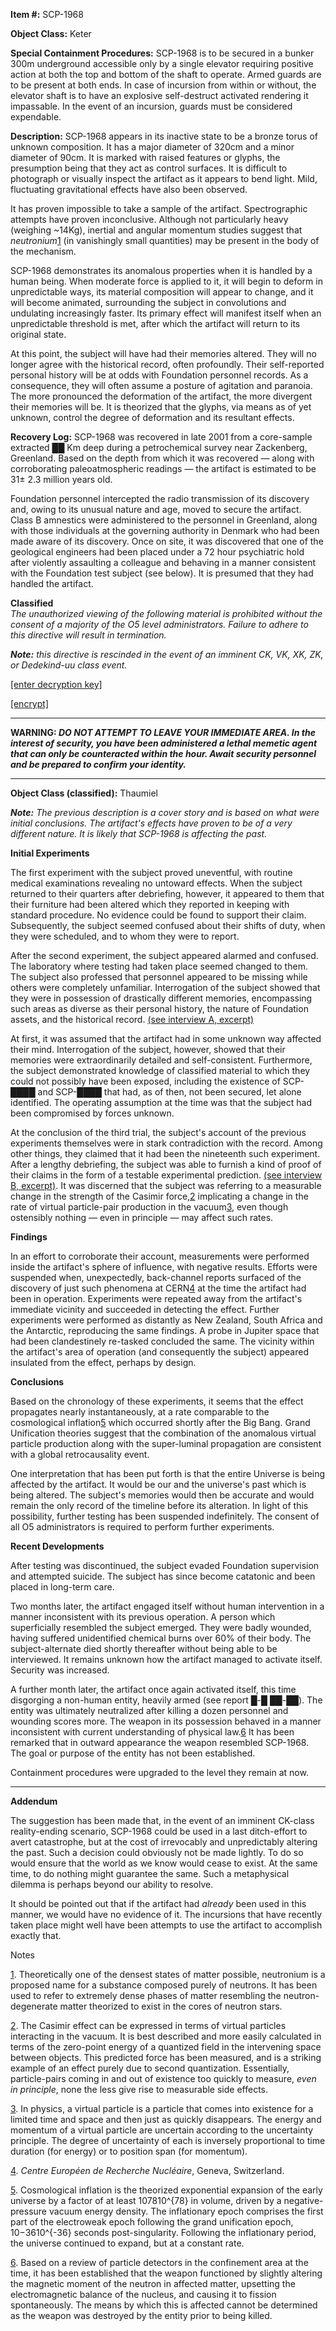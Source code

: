 **Item #:** SCP-1968

**Object Class:** Keter

**Special Containment Procedures:** SCP-1968 is to be secured in a bunker 300m underground accessible only by a single elevator requiring positive action at both the top and bottom of the shaft to operate. Armed guards are to be present at both ends. In case of incursion from within or without, the elevator shaft is to have an explosive self-destruct activated rendering it impassable. In the event of an incursion, guards must be considered expendable.

**Description:** SCP-1968 appears in its inactive state to be a bronze torus of unknown composition. It has a major diameter of 320cm and a minor diameter of 90cm. It is marked with raised features or glyphs, the presumption being that they act as control surfaces. It is difficult to photograph or visually inspect the artifact as it appears to bend light. Mild, fluctuating gravitational effects have also been observed.

It has proven impossible to take a sample of the artifact. Spectrographic attempts have proven inconclusive. Although not particularly heavy (weighing ~14Kg), inertial and angular momentum studies suggest that _neutronium_[1](javascript:;) (in vanishingly small quantities) may be present in the body of the mechanism.

SCP-1968 demonstrates its anomalous properties when it is handled by a human being. When moderate force is applied to it, it will begin to deform in unpredictable ways, its material composition will appear to change, and it will become animated, surrounding the subject in convolutions and undulating increasingly faster. Its primary effect will manifest itself when an unpredictable threshold is met, after which the artifact will return to its original state.

At this point, the subject will have had their memories altered. They will no longer agree with the historical record, often profoundly. Their self-reported personal history will be at odds with Foundation personnel records. As a consequence, they will often assume a posture of agitation and paranoia. The more pronounced the deformation of the artifact, the more divergent their memories will be. It is theorized that the glyphs, via means as of yet unknown, control the degree of deformation and its resultant effects.

**Recovery Log:** SCP-1968 was recovered in late 2001 from a core-sample extracted ██ Km deep during a petrochemical survey near Zackenberg, Greenland. Based on the depth from which it was recovered — along with corroborating paleoatmospheric readings — the artifact is estimated to be 31± 2.3 million years old.

Foundation personnel intercepted the radio transmission of its discovery and, owing to its unusual nature and age, moved to secure the artifact. Class B amnestics were administered to the personnel in Greenland, along with those individuals at the governing authority in Denmark who had been made aware of its discovery. Once on site, it was discovered that one of the geological engineers had been placed under a 72 hour psychiatric hold after violently assaulting a colleague and behaving in a manner consistent with the Foundation test subject (see below). It is presumed that they had handled the artifact.

**Classified**  
_The unauthorized viewing of the following material is prohibited without the consent of a majority of the O5 level administrators. Failure to adhere to this directive will result in termination._

_**Note:** this directive is rescinded in the event of an imminent CK, VK, XK, ZK, or Dedekind-uu class event._

[\[enter decryption key\]](javascript:;)

[\[encrypt\]](javascript:;)

* * *

**WARNING: _DO NOT ATTEMPT TO LEAVE YOUR IMMEDIATE AREA. In the interest of security, you have been administered a lethal memetic agent that can only be counteracted within the hour. Await security personnel and be prepared to confirm your identity._**

* * *

**Object Class (classified):** Thaumiel

_**Note:** The previous description is a cover story and is based on what were initial conclusions. The artifact's effects have proven to be of a very different nature. It is likely that SCP-1968 is affecting the past._

**Initial Experiments**

The first experiment with the subject proved uneventful, with routine medical examinations revealing no untoward effects. When the subject returned to their quarters after debriefing, however, it appeared to them that their furniture had been altered which they reported in keeping with standard procedure. No evidence could be found to support their claim. Subsequently, the subject seemed confused about their shifts of duty, when they were scheduled, and to whom they were to report.

After the second experiment, the subject appeared alarmed and confused. The laboratory where testing had taken place seemed changed to them. The subject also professed that personnel appeared to be missing while others were completely unfamiliar. Interrogation of the subject showed that they were in possession of drastically different memories, encompassing such areas as diverse as their personal history, the nature of Foundation assets, and the historical record. [(see interview A, excerpt)](/retrocausality-torus-interview-a)

At first, it was assumed that the artifact had in some unknown way affected their mind. Interrogation of the subject, however, showed that their memories were extraordinarily detailed and self-consistent. Furthermore, the subject demonstrated knowledge of classified material to which they could not possibly have been exposed, including the existence of SCP-████ and SCP-████ that had, as of then, not been secured, let alone identified. The operating assumption at the time was that the subject had been compromised by forces unknown.

At the conclusion of the third trial, the subject's account of the previous experiments themselves were in stark contradiction with the record. Among other things, they claimed that it had been the nineteenth such experiment. After a lengthy debriefing, the subject was able to furnish a kind of proof of their claims in the form of a testable experimental prediction. [(see interview B, excerpt)](/retrocausality-torus-interview-b). It was discerned that the subject was referring to a measurable change in the strength of the Casimir force,[2](javascript:;) implicating a change in the rate of virtual particle-pair production in the vacuum[3](javascript:;), even though ostensibly nothing — even in principle — may affect such rates.

**Findings**

In an effort to corroborate their account, measurements were performed inside the artifact's sphere of influence, with negative results. Efforts were suspended when, unexpectedly, back-channel reports surfaced of the discovery of just such phenomena at CERN[4](javascript:;) at the time the artifact had been in operation. Experiments were repeated away from the artifact's immediate vicinity and succeeded in detecting the effect. Further experiments were performed as distantly as New Zealand, South Africa and the Antarctic, reproducing the same findings. A probe in Jupiter space that had been clandestinely re-tasked concluded the same. The vicinity within the artifact's area of operation (and consequently the subject) appeared insulated from the effect, perhaps by design.

**Conclusions**

Based on the chronology of these experiments, it seems that the effect propagates nearly instantaneously, at a rate comparable to the cosmological inflation[5](javascript:;) which occurred shortly after the Big Bang. Grand Unification theories suggest that the combination of the anomalous virtual particle production along with the super-luminal propagation are consistent with a global retrocausality event.

One interpretation that has been put forth is that the entire Universe is being affected by the artifact. It would be our and the universe's past which is being altered. The subject's memories would then be accurate and would remain the only record of the timeline before its alteration. In light of this possibility, further testing has been suspended indefinitely. The consent of all O5 administrators is required to perform further experiments.

**Recent Developments**

After testing was discontinued, the subject evaded Foundation supervision and attempted suicide. The subject has since become catatonic and been placed in long-term care.

Two months later, the artifact engaged itself without human intervention in a manner inconsistent with its previous operation. A person which superficially resembled the subject emerged. They were badly wounded, having suffered unidentified chemical burns over 60% of their body. The subject-alternate died shortly thereafter without being able to be interviewed. It remains unknown how the artifact managed to activate itself. Security was increased.

A further month later, the artifact once again activated itself, this time disgorging a non-human entity, heavily armed (see report █-█ ██-██). The entity was ultimately neutralized after killing a dozen personnel and wounding scores more. The weapon in its possession behaved in a manner inconsistent with current understanding of physical law.[6](javascript:;) It has been remarked that in outward appearance the weapon resembled SCP-1968. The goal or purpose of the entity has not been established.

Containment procedures were upgraded to the level they remain at now.

* * *

**Addendum**

The suggestion has been made that, in the event of an imminent CK-class reality-ending scenario, SCP-1968 could be used in a last ditch-effort to avert catastrophe, but at the cost of irrevocably and unpredictably altering the past. Such a decision could obviously not be made lightly. To do so would ensure that the world as we know would cease to exist. At the same time, to do nothing might guarantee the same. Such a metaphysical dilemma is perhaps beyond our ability to resolve.

It should be pointed out that if the artifact had _already_ been used in this manner, we would have no evidence of it. The incursions that have recently taken place might well have been attempts to use the artifact to accomplish exactly that.

Notes

[1](javascript:;). Theoretically one of the densest states of matter possible, neutronium is a proposed name for a substance composed purely of neutrons. It has been used to refer to extremely dense phases of matter resembling the neutron-degenerate matter theorized to exist in the cores of neutron stars.  
  

[2](javascript:;). The Casimir effect can be expressed in terms of virtual particles interacting in the vacuum. It is best described and more easily calculated in terms of the zero-point energy of a quantized field in the intervening space between objects. This predicted force has been measured, and is a striking example of an effect purely due to second quantization. Essentially, particle-pairs coming in and out of existence too quickly to measure, _even in principle_, none the less give rise to measurable side effects.  
  

[3](javascript:;). In physics, a virtual particle is a particle that comes into existence for a limited time and space and then just as quickly disappears. The energy and momentum of a virtual particle are uncertain according to the uncertainty principle. The degree of uncertainty of each is inversely proportional to time duration (for energy) or to position span (for momentum).  
  

[4](javascript:;). _Centre Européen de Recherche Nucléaire_, Geneva, Switzerland.  
  

[5](javascript:;). Cosmological inflation is the theorized exponential expansion of the early universe by a factor of at least 107810^{78} in volume, driven by a negative-pressure vacuum energy density. The inflationary epoch comprises the first part of the electroweak epoch following the grand unification epoch, 10−3610^{-36} seconds post-singularity. Following the inflationary period, the universe continued to expand, but at a constant rate.  
  

[6](javascript:;). Based on a review of particle detectors in the confinement area at the time, it has been established that the weapon functioned by slightly altering the magnetic moment of the neutron in affected matter, upsetting the electromagnetic balance of the nucleus, and causing it to fission spontaneously. The means by which this is affected cannot be determined as the weapon was destroyed by the entity prior to being killed.